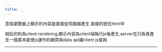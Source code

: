 ```yaml
---
title: __
---
```


意指瀏覽器上顯示的內容是直接從伺服器產生 直接的嵌在html中

相反的則為client rendering,顯示內容為client端執行js後產生,server在只負責產生一個基本能使js運作的網頁與data api讓client js查詢

---

